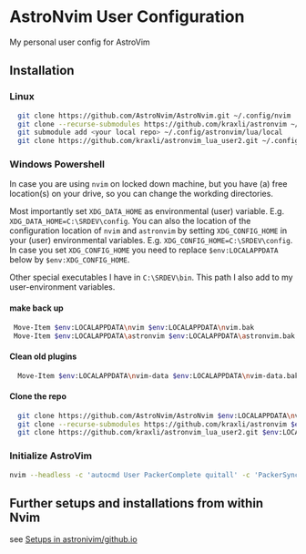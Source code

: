 # AstroNvim User Configuration

My personal user config for AstroVim

## Installation

### Linux

```sh
  git clone https://github.com/AstroNvim/AstroNvim.git ~/.config/nvim
  git clone --recurse-submodules https://github.com/kraxli/astronvim ~/.config/astronvim
  git submodule add <your local repo> ~/.config/astronvim/lua/local
  git clone https://github.com/kraxli/astronvim_lua_user2.git ~/.config/astronvim/lua/user
```

<!-- # windows: -->
<!-- git clone --recurse-submodules https://github.com/kraxli/astronvim $APPDATA$\Local\astronvim -->
<!-- git submodule add <your local repo> $APPDATA$\Local\astronvim\lua\local -->

### Windows Powershell

In case you are using `nvim` on locked down machine, but you have (a) free location(s) on your drive, so you can change the workding directories.

Most importantly set `XDG_DATA_HOME` as environmental (user) variable. E.g. `XDG_DATA_HOME=C:\SRDEV\config`.
You can also the location of the configuration location of `nvim` and `astronvim` by setting `XDG_CONFIG_HOME` in your (user) environmental variables. E.g. `XDG_CONFIG_HOME=C:\SRDEV\config`. In case you set `XDG_CONFIG_HOME` you need to replace `$env:LOCALAPPDATA` below by `$env:XDG_CONFIG_HOME`.

Other special executables I have in `C:\SRDEV\bin`. This path I also add to my user-environment variables.

#### make back up

```sh
 Move-Item $env:LOCALAPPDATA\nvim $env:LOCALAPPDATA\nvim.bak
 Move-Item $env:LOCALAPPDATA\astronvim $env:LOCALAPPDATA\astronvim.bak
```

#### Clean old plugins

```sh
  Move-Item $env:LOCALAPPDATA\nvim-data $env:LOCALAPPDATA\nvim-data.bak
```

#### Clone the repo

```sh
  git clone https://github.com/AstroNvim/AstroNvim $env:LOCALAPPDATA\nvim
  git clone --recurse-submodules https://github.com/kraxli/astronvim $env:LOCALAPPDATA\astronvim
  git clone https://github.com/kraxli/astronvim_lua_user2.git $env:LOCALAPPDATA\astronvim\lua\user
```

### Initialize AstroVim

```sh
nvim --headless -c 'autocmd User PackerComplete quitall' -c 'PackerSync'
```

## Further setups and installations from within Nvim

see [Setups in astronivim/github.io](https://astronvim.github.io/#-setup)
